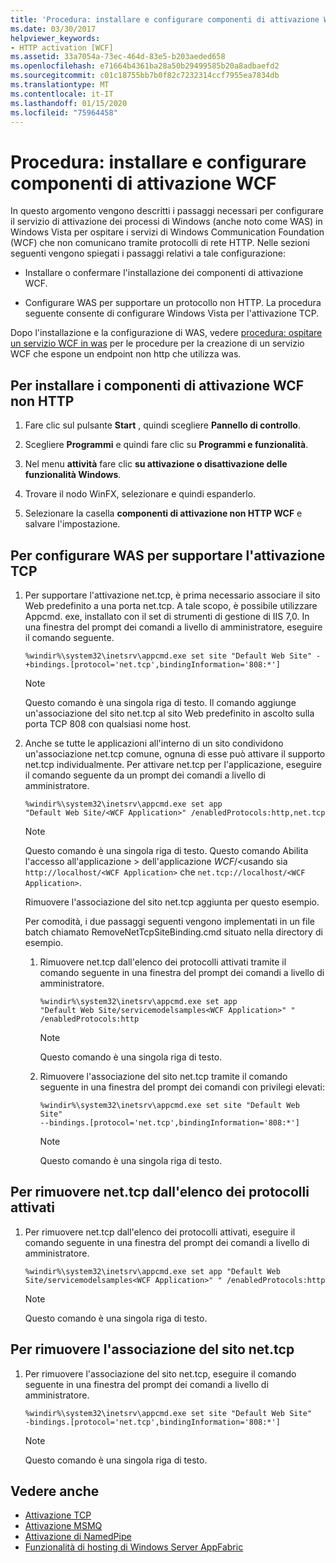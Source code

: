 ```yaml
---
title: 'Procedura: installare e configurare componenti di attivazione WCF'
ms.date: 03/30/2017
helpviewer_keywords:
- HTTP activation [WCF]
ms.assetid: 33a7054a-73ec-464d-83e5-b203aeded658
ms.openlocfilehash: e71664b4361ba28a50b29499585b20a8adbaefd2
ms.sourcegitcommit: c01c18755bb7b0f82c7232314ccf7955ea7834db
ms.translationtype: MT
ms.contentlocale: it-IT
ms.lasthandoff: 01/15/2020
ms.locfileid: "75964458"
---
```

# <a name="how-to-install-and-configure-wcf-activation-components"></a>Procedura: installare e configurare componenti di attivazione WCF

In questo argomento vengono descritti i passaggi necessari per configurare il servizio di attivazione dei processi di Windows (anche noto come WAS) in Windows Vista per ospitare i servizi di Windows Communication Foundation (WCF) che non comunicano tramite protocolli di rete HTTP. Nelle sezioni seguenti vengono spiegati i passaggi relativi a tale configurazione:

- Installare o confermare l'installazione dei componenti di attivazione WCF.

- Configurare WAS per supportare un protocollo non HTTP. La procedura seguente consente di configurare Windows Vista per l'attivazione TCP.

Dopo l'installazione e la configurazione di WAS, vedere [procedura: ospitare un servizio WCF in was](../../../../docs/framework/wcf/feature-details/how-to-host-a-wcf-service-in-was.md) per le procedure per la creazione di un servizio WCF che espone un endpoint non http che utilizza was.

## <a name="to-install-the-wcf-non-http-activation-components"></a>Per installare i componenti di attivazione WCF non HTTP

1. Fare clic sul pulsante **Start** , quindi scegliere **Pannello di controllo**.

2. Scegliere **Programmi** e quindi fare clic su **Programmi e funzionalità**.

3. Nel menu **attività** fare clic **su attivazione o disattivazione delle funzionalità Windows**.

4. Trovare il nodo WinFX, selezionare e quindi espanderlo.

5. Selezionare la casella **componenti di attivazione non HTTP WCF** e salvare l'impostazione.

## <a name="to-configure-the-was-to-support-tcp-activation"></a>Per configurare WAS per supportare l'attivazione TCP

1. Per supportare l'attivazione net.tcp, è prima necessario associare il sito Web predefinito a una porta net.tcp. A tale scopo, è possibile utilizzare Appcmd. exe, installato con il set di strumenti di gestione di IIS 7,0. In una finestra del prompt dei comandi a livello di amministratore, eseguire il comando seguente.

    ```console
    %windir%\system32\inetsrv\appcmd.exe set site "Default Web Site" -+bindings.[protocol='net.tcp',bindingInformation='808:*']
    ```

    > [!NOTE]
    > Questo comando è una singola riga di testo. Il comando aggiunge un'associazione del sito net.tcp al sito Web predefinito in ascolto sulla porta TCP 808 con qualsiasi nome host.

2. Anche se tutte le applicazioni all'interno di un sito condividono un'associazione net.tcp comune, ognuna di esse può attivare il supporto net.tcp individualmente. Per attivare net.tcp per l'applicazione, eseguire il comando seguente da un prompt dei comandi a livello di amministratore.

    ```console
    %windir%\system32\inetsrv\appcmd.exe set app
    "Default Web Site/<WCF Application>" /enabledProtocols:http,net.tcp
    ```

    > [!NOTE]
    > Questo comando è una singola riga di testo. Questo comando Abilita l'accesso all'applicazione > dell'applicazione *WCF*/\<usando sia `http://localhost/<WCF Application>` che `net.tcp://localhost/<WCF Application>`.

     Rimuovere l'associazione del sito net.tcp aggiunta per questo esempio.

     Per comodità, i due passaggi seguenti vengono implementati in un file batch chiamato RemoveNetTcpSiteBinding.cmd situato nella directory di esempio.

    1. Rimuovere net.tcp dall'elenco dei protocolli attivati tramite il comando seguente in una finestra del prompt dei comandi a livello di amministratore.

        ```console
        %windir%\system32\inetsrv\appcmd.exe set app
        "Default Web Site/servicemodelsamples<WCF Application>" " /enabledProtocols:http
        ```

        > [!NOTE]
        > Questo comando è una singola riga di testo.

    2. Rimuovere l'associazione del sito net.tcp tramite il comando seguente in una finestra del prompt dei comandi con privilegi elevati:

        ```console
        %windir%\system32\inetsrv\appcmd.exe set site "Default Web Site"
        --bindings.[protocol='net.tcp',bindingInformation='808:*']
        ```

        > [!NOTE]
        > Questo comando è una singola riga di testo.

## <a name="to-remove-nettcp-from-the-list-of-enabled-protocols"></a>Per rimuovere net.tcp dall'elenco dei protocolli attivati

1. Per rimuovere net.tcp dall'elenco dei protocolli attivati, eseguire il comando seguente in una finestra del prompt dei comandi a livello di amministratore.

    ```console
    %windir%\system32\inetsrv\appcmd.exe set app "Default Web Site/servicemodelsamples<WCF Application>" " /enabledProtocols:http
    ```

    > [!NOTE]
    > Questo comando è una singola riga di testo.

## <a name="to-remove-the-nettcp-site-binding"></a>Per rimuovere l'associazione del sito net.tcp

1. Per rimuovere l'associazione del sito net.tcp, eseguire il comando seguente in una finestra del prompt dei comandi a livello di amministratore.

    ```console
    %windir%\system32\inetsrv\appcmd.exe set site "Default Web Site"
    -bindings.[protocol='net.tcp',bindingInformation='808:*']
    ```

    > [!NOTE]
    > Questo comando è una singola riga di testo.

## <a name="see-also"></a>Vedere anche

- [Attivazione TCP](../../../../docs/framework/wcf/samples/tcp-activation.md)
- [Attivazione MSMQ](../../../../docs/framework/wcf/samples/msmq-activation.md)
- [Attivazione di NamedPipe](../../../../docs/framework/wcf/samples/namedpipe-activation.md)
- [Funzionalità di hosting di Windows Server AppFabric](https://docs.microsoft.com/previous-versions/appfabric/ee677189(v=azure.10))
